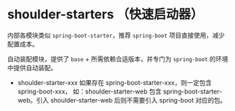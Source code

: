 # shoulder-starters （快速启动器）

内部各模块类似 `spring-boot-starter`，推荐 `spring-boot` 项目直接使用，减少配置成本。

自动装配模块，提供了 `base` + 所需依赖合适版本，并专门为 `spring-boot` 的环境中提供自动装配。

- shoulder-starter-xxx 如果存在 spring-boot-starter-xxx，则一定包含 spring-boot-xxx，
    如：shoulder-starter-web 包含 spring-boot-starter-web。引入 shoulder-starter-web 后则不需要引入 spring-boot 对应的包。
